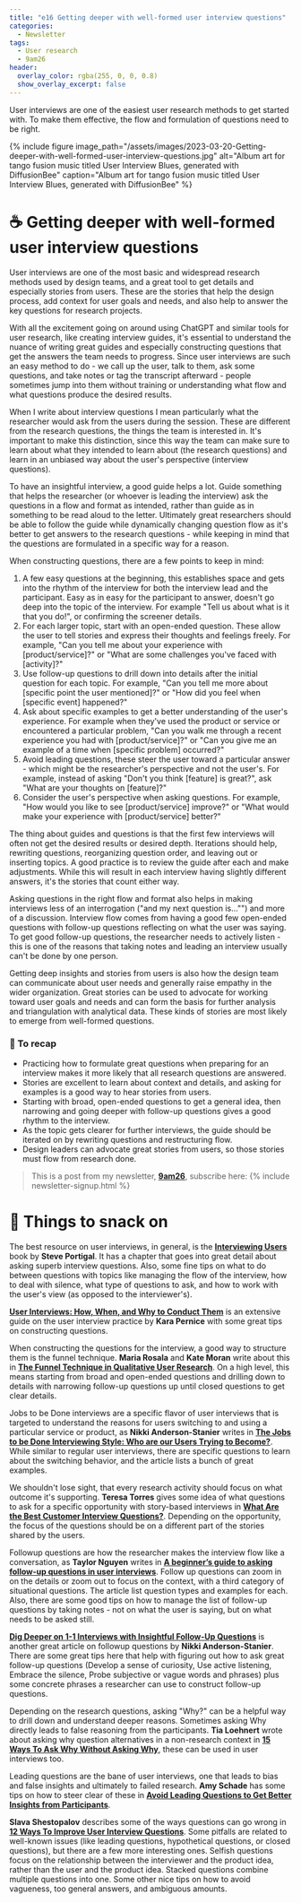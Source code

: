 ```yaml
---
title: "e16 Getting deeper with well-formed user interview questions"
categories:
  - Newsletter
tags:
  - User research
  - 9am26
header:
  overlay_color: rgba(255, 0, 0, 0.8)
  show_overlay_excerpt: false
---
```


User interviews are one of the easiest user research methods to get started with. To make them effective, the flow and formulation of questions need to be right.

{% include figure image_path="/assets/images/2023-03-20-Getting-deeper-with-well-formed-user-interview-questions.jpg" alt="Album art for tango fusion music titled User Interview Blues, generated with DiffusionBee" caption="Album art for tango fusion music titled User Interview Blues, generated with DiffusionBee" %}

# ☕ Getting deeper with well-formed user interview questions

User interviews are one of the most basic and widespread research methods used by design teams, and a great tool to get details and especially stories from users. These are the stories that help the design process, add context for user goals and needs, and also help to answer the key questions for research projects.

With all the excitement going on around using ChatGPT and similar tools for user research, like creating interview guides, it's essential to understand the nuance of writing great guides and especially constructing questions that get the answers the team needs to progress. Since user interviews are such an easy method to do - we call up the user, talk to them, ask some questions, and take notes or tag the transcript afterward - people sometimes jump into them without training or understanding what flow and what questions produce the desired results.

When I write about interview questions I mean particularly what the researcher would ask from the users during the session. These are different from the research questions, the things the team is interested in. It's important to make this distinction, since this way the team can make sure to learn about what they intended to learn about (the research questions) and learn in an unbiased way about the user's perspective (interview questions).

To have an insightful interview, a good guide helps a lot. Guide something that helps the researcher (or whoever is leading the interview) ask the questions in a flow and format as intended, rather than guide as in something to be read aloud to the letter. Ultimately great researchers should be able to follow the guide while dynamically changing question flow as it's better to get answers to the research questions - while keeping in mind that the questions are formulated in a specific way for a reason.

When constructing questions, there are a few points to keep in mind:
1.  A few easy questions at the beginning, this establishes space and gets into the rhythm of the interview for both the interview lead and the participant. Easy as in easy for the participant to answer, doesn't go deep into the topic of the interview. For example "Tell us about what is it that you do!", or confirming the screener details.
2.  For each larger topic, start with an open-ended question. These allow the user to tell stories and express their thoughts and feelings freely. For example, "Can you tell me about your experience with [product/service]?" or "What are some challenges you've faced with [activity]?"
3.  Use follow-up questions to drill down into details after the initial question for each topic. For example, "Can you tell me more about [specific point the user mentioned]?" or "How did you feel when [specific event] happened?"
4.  Ask about specific examples to get a better understanding of the user's experience. For example when they've used the product or service or encountered a particular problem, "Can you walk me through a recent experience you had with [product/service]?" or "Can you give me an example of a time when [specific problem] occurred?"
5.  Avoid leading questions, these steer the user toward a particular answer - which might be the researcher's perspective and not the user's. For example, instead of asking "Don't you think \[feature\] is great?", ask "What are your thoughts on \[feature\]?"
6.  Consider the user's perspective when asking questions. For example, "How would you like to see \[product/service\] improve?" or "What would make your experience with \[product/service\] better?"

The thing about guides and questions is that the first few interviews will often not get the desired results or desired depth. Iterations should help, rewriting questions, reorganizing question order, and leaving out or inserting topics. A good practice is to review the guide after each and make adjustments. While this will result in each interview having slightly different answers, it's the stories that count either way.

Asking questions in the right flow and format also helps in making interviews less of an interrogation ("and my next question is..."") and more of a discussion. Interview flow comes from having a good few open-ended questions with follow-up questions reflecting on what the user was saying. To get good follow-up questions, the researcher needs to actively listen - this is one of the reasons that taking notes and leading an interview usually can't be done by one person.

Getting deep insights and stories from users is also how the design team can communicate about user needs and generally raise empathy in the wider organization. Great stories can be used to advocate for working toward user goals and needs and can form the basis for further analysis and triangulation with analytical data. These kinds of stories are most likely to emerge from well-formed questions.

### 🥤 To recap
- Practicing how to formulate great questions when preparing for an interview makes it more likely that all research questions are answered.
- Stories are excellent to learn about context and details, and asking for examples is a good way to hear stories from users.
- Starting with broad, open-ended questions to get a general idea, then narrowing and going deeper with follow-up questions gives a good rhythm to the interview.
- As the topic gets clearer for further interviews, the guide should be iterated on by rewriting questions and restructuring flow. 
- Design leaders can advocate great stories from users, so those stories must flow from research done.

> This is a post from my newsletter, **[9am26](https://polgarp.com/categories/newsletter/)**, subscribe here:
> {% include newsletter-signup.html %}

# 🍪 Things to snack on

The best resource on user interviews, in general, is the **[Interviewing Users](https://rosenfeldmedia.com/books/interviewing-users/)** book by **Steve Portigal**. It has a chapter that goes into great detail about asking superb interview questions. Also, some fine tips on what to do between questions with topics like managing the flow of the interview, how to deal with silence, what type of questions to ask, and how to work with the user's view (as opposed to the interviewer's).

**[User Interviews: How, When, and Why to Conduct Them](https://www.nngroup.com/articles/user-interviews/)** is an extensive guide on the user interview practice by **Kara Pernice** with some great tips on constructing questions.

When constructing the questions for the interview, a good way to structure them is the funnel technique. **Maria Rosala** and **Kate Moran** write about this in **[The Funnel Technique in Qualitative User Research](https://www.nngroup.com/articles/the-funnel-technique-in-qualitative-user-research/)**. On a high level, this means starting from broad and open-ended questions and drilling down to details with narrowing follow-up questions up until closed questions to get clear details. 

Jobs to be Done interviews are a specific flavor of user interviews that is targeted to understand the reasons for users switching to and using a particular service or product, as **Nikki Anderson-Stanier** writes in **[The Jobs to be Done Interviewing Style: Who are our Users Trying to Become?](https://dscout.com/people-nerds/the-jobs-to-be-done-interviewing-style-understanding-who-users-are-trying-to-become)**. While similar to regular user interviews, there are specific questions to learn about the switching behavior, and the article lists a bunch of great examples. 

We shouldn't lose sight, that every research activity should focus on what outcome it's supporting. **Teresa Torres** gives some idea of what questions to ask for a specific opportunity with story-based interviews in **[What Are the Best Customer Interview Questions?](https://www.producttalk.org/2022/04/best-customer-interview-questions/)**. Depending on the opportunity, the focus of the questions should be on a different part of the stories shared by the users. 

Followup questions are how the researcher makes the interview flow like a conversation, as **Taylor Nguyen** writes in **[A beginner’s guide to asking follow-up questions in user interviews](https://uxdesign.cc/a-beginners-guide-to-asking-follow-up-questions-in-user-interviews-2fbeba124712)**. Follow up questions can zoom in on the details or zoom out to focus on the context, with a third category of situational questions. The article list question types and examples for each. Also, there are some good tips on how to manage the list of follow-up questions by taking notes - not on what the user is saying, but on what needs to be asked still. 

**[Dig Deeper on 1-1 Interviews with Insightful Follow-Up Questions](https://dscout.com/people-nerds/generative-research-questions)** is another great article on followup questions by **Nikki Anderson-Stanier**. There are some great tips here that help with figuring out how to ask great follow-up questions (Develop a sense of curiosity, Use active listening, Embrace the silence, Probe subjective or vague words and phrases) plus some concrete phrases a researcher can use to construct follow-up questions.

Depending on the research questions, asking "Why?" can be a helpful way to drill down and understand deeper reasons. Sometimes asking Why directly leads to false reasoning from the participants. **Tia Loehnert** wrote about asking why question alternatives in a non-research context in **[15 Ways To Ask Why Without Asking Why](https://productcoalition.com/15-ways-to-ask-why-without-asking-why-3a8e067832fa)**, these can be used in user interviews too.

Leading questions are the bane of user interviews, one that leads to bias and false insights and ultimately to failed research. **Amy Schade** has some tips on how to steer clear of these in **[Avoid Leading Questions to Get Better Insights from Participants](https://www.nngroup.com/articles/leading-questions/)**.

**Slava Shestopalov** describes some of the ways questions can go wrong in **[12 Ways To Improve User Interview Questions](https://www.smashingmagazine.com/2020/06/user-interview-questions/)**. Some pitfalls are related to well-known issues (like leading questions, hypothetical questions, or closed questions), but there are a few more interesting ones. Selfish questions focus on the relationship between the interviewer and the product idea, rather than the user and the product idea. Stacked questions combine multiple questions into one. Some other nice tips on how to avoid vagueness, too general answers, and ambiguous amounts. 